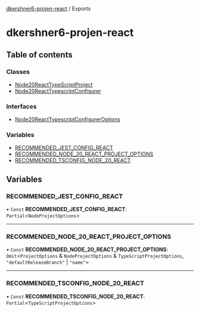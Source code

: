[dkershner6-projen-react](README.md) / Exports

# dkershner6-projen-react

## Table of contents

### Classes

- [Node20ReactTypeScriptProject](classes/Node20ReactTypeScriptProject.md)
- [Node20ReactTypescriptConfigurer](classes/Node20ReactTypescriptConfigurer.md)

### Interfaces

- [Node20ReactTypescriptConfigurerOptions](interfaces/Node20ReactTypescriptConfigurerOptions.md)

### Variables

- [RECOMMENDED\_JEST\_CONFIG\_REACT](modules.md#recommended_jest_config_react)
- [RECOMMENDED\_NODE\_20\_REACT\_PROJECT\_OPTIONS](modules.md#recommended_node_20_react_project_options)
- [RECOMMENDED\_TSCONFIG\_NODE\_20\_REACT](modules.md#recommended_tsconfig_node_20_react)

## Variables

### RECOMMENDED\_JEST\_CONFIG\_REACT

• `Const` **RECOMMENDED\_JEST\_CONFIG\_REACT**: `Partial`\<`NodeProjectOptions`\>

___

### RECOMMENDED\_NODE\_20\_REACT\_PROJECT\_OPTIONS

• `Const` **RECOMMENDED\_NODE\_20\_REACT\_PROJECT\_OPTIONS**: `Omit`\<`ProjectOptions` & `NodeProjectOptions` & `TypeScriptProjectOptions`, ``"defaultReleaseBranch"`` \| ``"name"``\>

___

### RECOMMENDED\_TSCONFIG\_NODE\_20\_REACT

• `Const` **RECOMMENDED\_TSCONFIG\_NODE\_20\_REACT**: `Partial`\<`TypeScriptProjectOptions`\>
